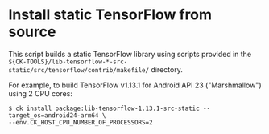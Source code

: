 # Install static TensorFlow from source

This script builds a static TensorFlow library using scripts provided in the
`${CK-TOOLS}/lib-tensorflow-*-src-static/src/tensorflow/contrib/makefile/` directory.

For example, to build TensorFlow v1.13.1 for Android API 23 ("Marshmallow") using 2 CPU cores:
```
$ ck install package:lib-tensorflow-1.13.1-src-static --target_os=android24-arm64 \
--env.CK_HOST_CPU_NUMBER_OF_PROCESSORS=2
```
